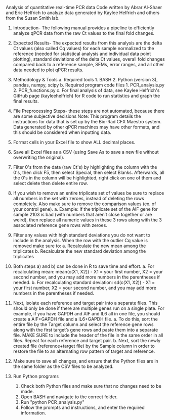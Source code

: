 Analysis of quantitative real-time PCR data
Code written by Abrar Al-Shaer and Eric Helfrich to analyze data generated by Kaylee Helfrich and others from the Susan Smith lab.

1. Introduction- The following manual provides a pipeline to efficiently analyze qPCR data from the raw Ct values to the final fold changes.

2. Expected Results- The expected results from this analysis are the delta Ct values (also called Cq values) for each sample normalized to the reference (needed for statistical analysis and individual data point plotting), standard deviations of the delta Ct values, overall fold changes compared back to a reference sample, SEMs, error ranges, and all other data needed to plot qPCR results. 

3. Methodology & Tools
    a. Required tools
        1. BASH
        2. Python (version 3), pandas, numpy, scipy
    b. Required program code files
        1. PCR_analysis.py
        2. PCR_functions.py
    c. For final analysis of data, see Kaylee Helfrich's GitHub page (kayleehelfrich) for R code to run statistics and graph the final results.
    
4. File Preprocessing Steps- these steps are not automated, because there are some subjective decisions
Note: This program details the instructions for data that is set up by the Bio-Rad CFX Maestro system. Data generated by other qPCR machines may have other formats, and this should be considered when inputting data.
1. Format cells in your Excel file to show ALL decimal places.
2. Save all Excel files as a CSV (using Save As to save a new file without overwriting the original). 
3. Filter 0's from the data (raw Ct's) by highlighting the column with the 0's, then click F5, then select Special, then select Blanks. Afterwards, all the 0's in the column will be highlighted, right click on one of them and select delete then delete entire row.
4. If you wish to remove an entire triplicate set of values be sure to replace all numbers in the set with zeroes, instead of deleting the rows completely. Also make sure to remove the comparison values (ex. of your control gene). 
    a. Example: If the triplicate set of the AIF gene for sample 2103 is bad (with numbers that aren’t close together or are weird), then replace all numeric values in these 3 rows along with the 3 associated reference gene rows with zeroes.
5. Filter any values with high standard deviations you do not want to include in the analysis. When the row with the outlier Cq value is removed make sure to:
    a. Recalculate the new mean among the triplicates
    b. Recalculate the new standard deviation among the triplicates
6. Both steps a) and b) can be done in R to save time and effort. 
    a. For recalculating mean: mean(c(X1, X2)) - X1 = your first number, X2 = your second number, and you may add more numbers in the parentheses if needed.
    b. For recalculating standard deviation: sd(c(X1, X2)) - X1 = your first number, X2 = your second number, and you may add more numbers in the parentheses if needed.
7. Next, isolate each reference and target pair into a separate files. This should only be done if there are multiple genes run on a single plate. For example, if you have GAPDH and AIF and IL6 all in one file, you should create a AIF+GAPDH file and a IL6+GAPDH file. 
    a. To do this, sort the entire file by the Target column and select the reference gene rows along with the first target’s gene rows and paste them into a separate file. MAKE SURE to include the header of the file in the same order in all files. Repeat for each reference and target pair. 
    b. Next, sort the newly created file (reference+target file) by the Sample column in order to restore the file to an alternating row pattern of target and reference.
8. Make sure to save all changes, and ensure that the Python files are in the same folder as the CSV files to be analyzed. 

5. Run Python programs
   1. Check both Python files and make sure that no changes need to be made.
   2. Open BASH and navigate to the correct folder.
   3. Run "python PCR_analysis.py"
   4. Follow the prompts and instructions, and enter the required information.
